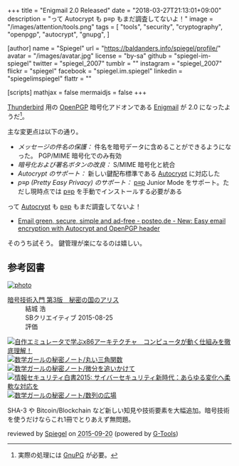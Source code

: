 +++
title = "Enigmail 2.0 Released"
date = "2018-03-27T21:13:01+09:00"
description = "って Autocrypt も p≡p もまだ調査してないよ！"
image = "/images/attention/tools.png"
tags = [
  "tools",
  "security",
  "cryptography",
  "openpgp",
  "autocrypt",
  "gnupg",
]

[author]
  name      = "Spiegel"
  url       = "https://baldanders.info/spiegel/profile/"
  avatar    = "/images/avatar.jpg"
  license   = "by-sa"
  github    = "spiegel-im-spiegel"
  twitter   = "spiegel_2007"
  tumblr    = ""
  instagram = "spiegel_2007"
  flickr    = "spiegel"
  facebook  = "spiegel.im.spiegel"
  linkedin  = "spiegelimspiegel"
  flattr    = ""

[scripts]
  mathjax = false
  mermaidjs = false
+++

[Thunderbird] 用の [OpenPGP] 暗号化アドオンである [Enigmail] が 2.0 になったようだ[^gpg1]。

[^gpg1]: 実際の処理には [GnuPG] が必要。

主な変更点は以下の通り。

- *メッセージの件名の保護：* 件名を暗号データに含めることができるようになった。 PGP/MIME 暗号化でのみ有効
- *暗号化および署名ボタンの改良：* S/MIME 暗号化と統合
- *Autocrypt のサポート：* 新しい鍵配布標準である [Autocrypt] に対応した
- *p≡p (Pretty Easy Privacy) のサポート：* [p≡p] Junior Mode をサポート。ただし現時点では [p≡p] を手動でインストールする必要がある

って [Autocrypt] も [p≡p] もまだ調査してないよ！

- [Email green, secure, simple and ad-free - posteo.de - New: Easy email encryption with Autocrypt and OpenPGP header](https://posteo.de/en/blog/new-easy-email-encryption-with-autocrypt-and-openpgp-header)

そのうち試そう。
鍵管理が楽になるのは嬉しい。

[Thunderbird]: https://www.mozilla.org/thunderbird/ "Thunderbird — Software made to make email easier. — Mozilla"
[Enigmail]: https://addons.mozilla.org/ja/thunderbird/addon/enigmail/ "Enigmail :: Thunderbird 向けアドオン"
[GnuPG]: https://gnupg.org/ "The GNU Privacy Guard"
[OpenPGP]: http://openpgp.org/
[Autocrypt]: https://autocrypt.org/ "Autocrypt 1.0.0 documentation"
[p≡p]: https://pep-project.org/

## 参考図書

<div class="hreview" ><a class="item url" href="https://www.amazon.co.jp/exec/obidos/ASIN/B015643CPE/baldandersinf-22/"><img src="https://images-fe.ssl-images-amazon.com/images/I/51t6yHHVwEL._SL160_.jpg" alt="photo" class="photo"  /></a><dl ><dt class="fn"><a class="item url" href="https://www.amazon.co.jp/exec/obidos/ASIN/B015643CPE/baldandersinf-22/">暗号技術入門 第3版　秘密の国のアリス</a></dt><dd>結城 浩 </dd><dd>SBクリエイティブ 2015-08-25</dd><dd>評価<abbr class="rating" title="5"><img src="https://images-fe.ssl-images-amazon.com/images/G/01/detail/stars-5-0.gif" alt="" /></abbr> </dd></dl><p class="similar"><a href="https://www.amazon.co.jp/exec/obidos/ASIN/B0148FQNVC/baldandersinf-22/" target="_top"><img src="https://images-fe.ssl-images-amazon.com/images/P/B0148FQNVC.09._SCTHUMBZZZ_.jpg"  alt="自作エミュレータで学ぶx86アーキテクチャ　コンピュータが動く仕組みを徹底理解！"  /></a> <a href="https://www.amazon.co.jp/exec/obidos/ASIN/B00W6NCLJM/baldandersinf-22/" target="_top"><img src="https://images-fe.ssl-images-amazon.com/images/P/B00W6NCLJM.09._SCTHUMBZZZ_.jpg"  alt="数学ガールの秘密ノート/丸い三角関数"  /></a> <a href="https://www.amazon.co.jp/exec/obidos/ASIN/B00Y9EYOIW/baldandersinf-22/" target="_top"><img src="https://images-fe.ssl-images-amazon.com/images/P/B00Y9EYOIW.09._SCTHUMBZZZ_.jpg"  alt="数学ガールの秘密ノート/微分を追いかけて"  /></a> <a href="https://www.amazon.co.jp/exec/obidos/ASIN/B012BYBTZC/baldandersinf-22/" target="_top"><img src="https://images-fe.ssl-images-amazon.com/images/P/B012BYBTZC.09._SCTHUMBZZZ_.jpg"  alt="情報セキュリティ白書2015: サイバーセキュリティ新時代：あらゆる変化へ柔軟な対応を"  /></a> <a href="https://www.amazon.co.jp/exec/obidos/ASIN/B00W6NCLL0/baldandersinf-22/" target="_top"><img src="https://images-fe.ssl-images-amazon.com/images/P/B00W6NCLL0.09._SCTHUMBZZZ_.jpg"  alt="数学ガールの秘密ノート/数列の広場"  /></a> </p>
<p class="description">SHA-3 や Bitcoin/Blockchain など新しい知見や技術要素を大幅追加。暗号技術を使うだけならこれ1冊でとりあえず無問題。</p>
<p class="gtools" >reviewed by <a href='#maker' class='reviewer'>Spiegel</a> on <abbr class="dtreviewed" title="2015-09-20">2015-09-20</abbr> (powered by <a href="http://www.goodpic.com/mt/aws/index.html" >G-Tools</a>)</p>
</div>

